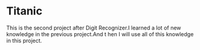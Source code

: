 # Titanic
This is the second project after Digit Recognizer.I learned a lot of new knowledge in the previous project.And t    hen I will use all of this knowledge in this project.
